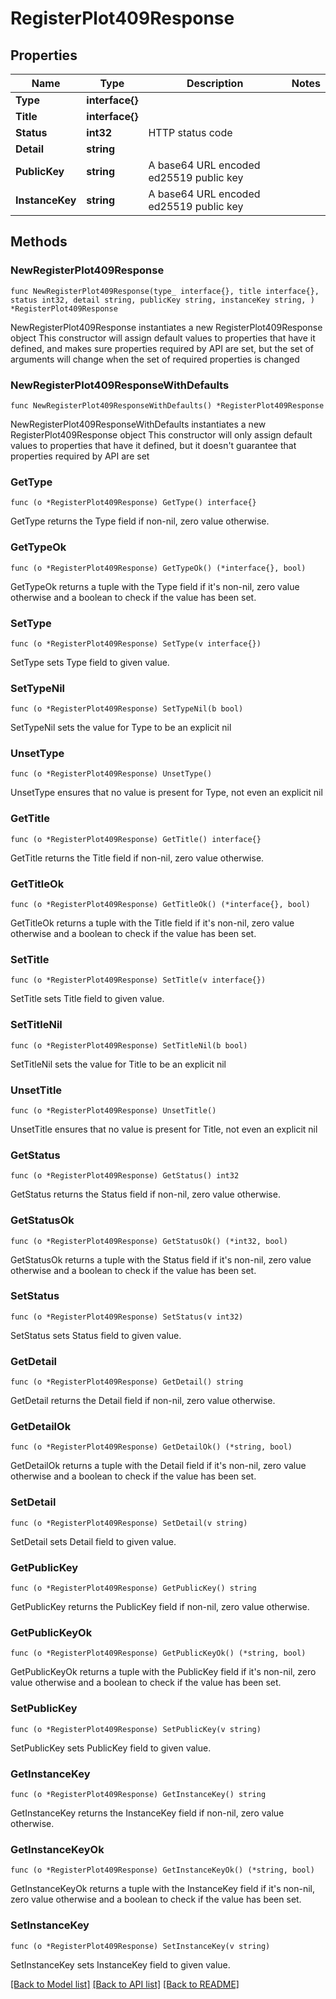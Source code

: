 # RegisterPlot409Response

## Properties

Name | Type | Description | Notes
------------ | ------------- | ------------- | -------------
**Type** | **interface{}** |  | 
**Title** | **interface{}** |  | 
**Status** | **int32** | HTTP status code | 
**Detail** | **string** |  | 
**PublicKey** | **string** | A base64 URL encoded ed25519 public key | 
**InstanceKey** | **string** | A base64 URL encoded ed25519 public key | 

## Methods

### NewRegisterPlot409Response

`func NewRegisterPlot409Response(type_ interface{}, title interface{}, status int32, detail string, publicKey string, instanceKey string, ) *RegisterPlot409Response`

NewRegisterPlot409Response instantiates a new RegisterPlot409Response object
This constructor will assign default values to properties that have it defined,
and makes sure properties required by API are set, but the set of arguments
will change when the set of required properties is changed

### NewRegisterPlot409ResponseWithDefaults

`func NewRegisterPlot409ResponseWithDefaults() *RegisterPlot409Response`

NewRegisterPlot409ResponseWithDefaults instantiates a new RegisterPlot409Response object
This constructor will only assign default values to properties that have it defined,
but it doesn't guarantee that properties required by API are set

### GetType

`func (o *RegisterPlot409Response) GetType() interface{}`

GetType returns the Type field if non-nil, zero value otherwise.

### GetTypeOk

`func (o *RegisterPlot409Response) GetTypeOk() (*interface{}, bool)`

GetTypeOk returns a tuple with the Type field if it's non-nil, zero value otherwise
and a boolean to check if the value has been set.

### SetType

`func (o *RegisterPlot409Response) SetType(v interface{})`

SetType sets Type field to given value.


### SetTypeNil

`func (o *RegisterPlot409Response) SetTypeNil(b bool)`

 SetTypeNil sets the value for Type to be an explicit nil

### UnsetType
`func (o *RegisterPlot409Response) UnsetType()`

UnsetType ensures that no value is present for Type, not even an explicit nil
### GetTitle

`func (o *RegisterPlot409Response) GetTitle() interface{}`

GetTitle returns the Title field if non-nil, zero value otherwise.

### GetTitleOk

`func (o *RegisterPlot409Response) GetTitleOk() (*interface{}, bool)`

GetTitleOk returns a tuple with the Title field if it's non-nil, zero value otherwise
and a boolean to check if the value has been set.

### SetTitle

`func (o *RegisterPlot409Response) SetTitle(v interface{})`

SetTitle sets Title field to given value.


### SetTitleNil

`func (o *RegisterPlot409Response) SetTitleNil(b bool)`

 SetTitleNil sets the value for Title to be an explicit nil

### UnsetTitle
`func (o *RegisterPlot409Response) UnsetTitle()`

UnsetTitle ensures that no value is present for Title, not even an explicit nil
### GetStatus

`func (o *RegisterPlot409Response) GetStatus() int32`

GetStatus returns the Status field if non-nil, zero value otherwise.

### GetStatusOk

`func (o *RegisterPlot409Response) GetStatusOk() (*int32, bool)`

GetStatusOk returns a tuple with the Status field if it's non-nil, zero value otherwise
and a boolean to check if the value has been set.

### SetStatus

`func (o *RegisterPlot409Response) SetStatus(v int32)`

SetStatus sets Status field to given value.


### GetDetail

`func (o *RegisterPlot409Response) GetDetail() string`

GetDetail returns the Detail field if non-nil, zero value otherwise.

### GetDetailOk

`func (o *RegisterPlot409Response) GetDetailOk() (*string, bool)`

GetDetailOk returns a tuple with the Detail field if it's non-nil, zero value otherwise
and a boolean to check if the value has been set.

### SetDetail

`func (o *RegisterPlot409Response) SetDetail(v string)`

SetDetail sets Detail field to given value.


### GetPublicKey

`func (o *RegisterPlot409Response) GetPublicKey() string`

GetPublicKey returns the PublicKey field if non-nil, zero value otherwise.

### GetPublicKeyOk

`func (o *RegisterPlot409Response) GetPublicKeyOk() (*string, bool)`

GetPublicKeyOk returns a tuple with the PublicKey field if it's non-nil, zero value otherwise
and a boolean to check if the value has been set.

### SetPublicKey

`func (o *RegisterPlot409Response) SetPublicKey(v string)`

SetPublicKey sets PublicKey field to given value.


### GetInstanceKey

`func (o *RegisterPlot409Response) GetInstanceKey() string`

GetInstanceKey returns the InstanceKey field if non-nil, zero value otherwise.

### GetInstanceKeyOk

`func (o *RegisterPlot409Response) GetInstanceKeyOk() (*string, bool)`

GetInstanceKeyOk returns a tuple with the InstanceKey field if it's non-nil, zero value otherwise
and a boolean to check if the value has been set.

### SetInstanceKey

`func (o *RegisterPlot409Response) SetInstanceKey(v string)`

SetInstanceKey sets InstanceKey field to given value.



[[Back to Model list]](../README.md#documentation-for-models) [[Back to API list]](../README.md#documentation-for-api-endpoints) [[Back to README]](../README.md)


